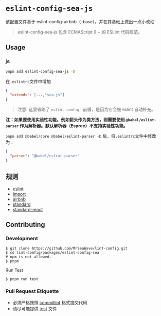 # `eslint-config-sea-js`

该配置文件基于 eslint-config-airbnb（-base），并在其基础上做出一点小改动

> eslint-config-sea-js 包含 ECMAScript 6 + 的 ESLint 代码规范。

## Usage

### js

```bash
pnpm add eslint-config-sea-js -D
```

在`.eslintrc`文件中增加

```json
{
  "extends": [...,"sea-js"]
}
```

> 注意: 这里省略了 `eslint-config-` 前缀，是因为它会被 eslint 自动补充。

**注：如果要使用实验性功能，例如箭头作为类方法，则需要使用 `@babel/eslint-parser` 作为解析器。默认解析器（Espree）不支持实验性功能。**

`pnpm add @babel/core @babel/eslint-parser -D` 后，将`.eslintrc`文件中修改为：

```json
{
  "parser": "@babel/eslint-parser"
}
```

## 规则

- [eslint](https://github.com/eslint/eslint/tree/main/docs/rules)
- [import](https://github.com/benmosher/eslint-plugin-import/tree/main/docs/rules)
- [airbnb](https://github.com/airbnb/javascript)
- [standard](https://github.com/standard/eslint-config-standard)
- [standard-react](https://github.com/standard/eslint-config-standard-react)

## Contributing

### Development

```shell
$ git clone https://github.com/MrSeaWave/lint-config.git
$ cd lint-config/packages/eslint-config-sea
# npm is not allowed.
$ pnpm
```

Run Test

```shell
$ pnpm run test
```

### Pull Request Etiquette

- 必须严格按照 [commitlint](https://github.com/conventional-changelog/commitlint#what-is-commitlint) 格式提交代码
- 请尽可能提供 [test](./__tests__) 文件
